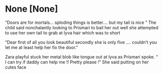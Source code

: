 # None [None]
“Doors are for mortals... sploding things is better.... but my tail is nice ” The child said nonchalantly looking to Prismari to bail her out well she attempted to use her own tail to grab at lyva hair which was to short 

“Dear first of all you look beautiful secondly she is only five .... couldn’t you let me at least help her fix the door.” 

Zara playful stuck her metal blob like  tongue  out at lyva as Prismari spoke. “ I can try if daddy can help me !! Pretty please !” She said putting on her cutes face
